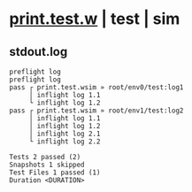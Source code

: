 # [print.test.w](../../../../../examples/tests/valid/print.test.w) | test | sim

## stdout.log
```log
preflight log
preflight log
pass ┌ print.test.wsim » root/env0/test:log1
     │ inflight log 1.1
     └ inflight log 1.2
pass ┌ print.test.wsim » root/env1/test:log2
     │ inflight log 1.1
     │ inflight log 1.2
     │ inflight log 2.1
     └ inflight log 2.2

Tests 2 passed (2)
Snapshots 1 skipped
Test Files 1 passed (1)
Duration <DURATION>
```

